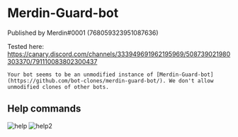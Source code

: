 # Merdin-Guard-bot
Published by Merdin#0001 (768059323951087636)

Tested here: https://canary.discord.com/channels/333949691962195969/508739021980303370/791110083802300437

``Your bot seems to be an unmodified instance of [Merdin-Guard-bot](https://github.com/bot-clones/merdin-guard-bot/). We don't allow unmodified clones of other bots.``

## Help commands
![help](https://i.imgur.com/4iFLNmm.png)
![help2](https://i.imgur.com/d2j1pL5.png)
